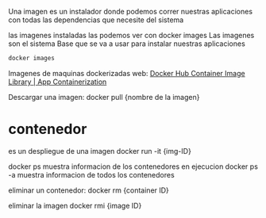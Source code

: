

Una imagen es un instalador donde  podemos correr nuestras aplicaciones con todas las dependencias que necesite del sistema

las imagenes instaladas las podemos ver con  docker images
Las imagenes son el sistema Base que se va a usar para instalar nuestras aplicaciones

```sh fold:"Docker - ver las imagenes instaladas"
docker images
```


Imagenes de maquinas dockerizadas
web: [Docker Hub Container Image Library | App Containerization](https://hub.docker.com/)


Descargar una imagen: 
docker pull {nombre de la imagen}

# contenedor
es un despliegue de una imagen 
docker run -it {img-ID}


docker ps
muestra informacion de los contenedores en ejecucion
docker ps -a
muestra informacion de todos los contenedores

eliminar un contenedor:
docker rm {container ID}

eliminar la imagen docker rmi {image ID}


